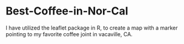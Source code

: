 # Best-Coffee-in-Nor-Cal

I have utilized the leaflet package in R, to create a map with a marker pointing to my favorite coffee joint in vacaville, CA. 
